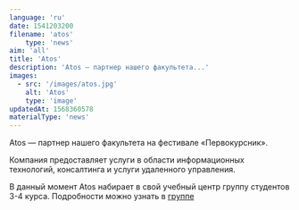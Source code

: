 ```yaml
---
language: 'ru'
date: 1541203200
filename: 'atos'
    type: 'news'
aim: 'all'
title: 'Atos'
description: 'Atos — партнер нашего факультета...'
images:
  - src: '/images/atos.jpg'
    alt: 'Atos'
    type: 'image'
updatedAt: 1568360578
materialType: 'news'
---
```

Atos — партнер нашего факультета на фестивале «Первокурсник».

Компания предоставляет услуги в области информационных технологий, консалтинга и услуги удаленного управления.

В данный момент Atos набирает в свой учебный центр группу студентов 3-4 курса. Подробности можно узнать в [группе](https://vk.cc/8EEQQ4)
